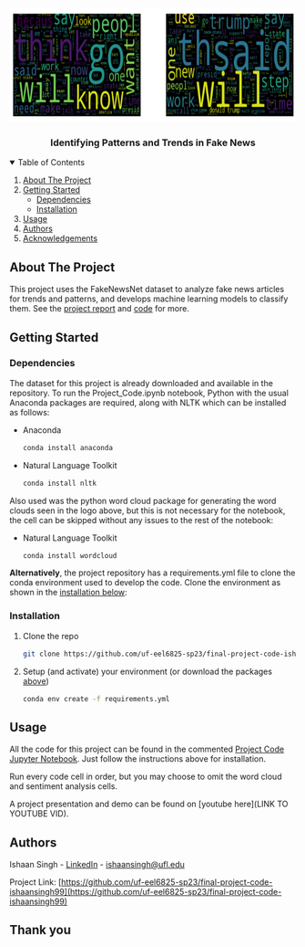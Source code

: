 <!-- PROJECT LOGO -->
<br />
<p align="center">
  <a href="https://github.com/uf-eel6825-sp23/final-project-code-ishaansingh99/">
    <img src="images/both.png" alt="Word cloud from the project dataset" width="800" height="200">
  </a>
  <h3 align="center">Identifying Patterns and Trends in Fake News</h3>
</p>



<!-- TABLE OF CONTENTS -->
<details open="open">
  <summary>Table of Contents</summary>
  <ol>
    <li>
      <a href="#about-the-project">About The Project</a>
    </li>
    <li>
      <a href="#getting-started">Getting Started</a>
      <ul>
        <li><a href="#dependencies">Dependencies</a></li>
        <li><a href="#installation">Installation</a></li>
      </ul>
    </li>
    <li><a href="#usage">Usage</a></li>
    <li><a href="#authors">Authors</a></li>
    <li><a href="#acknowledgements">Acknowledgements</a></li>
  </ol>
</details>



<!-- ABOUT THE PROJECT -->
## About The Project

This project uses the FakeNewsNet dataset to analyze fake news articles for trends and patterns, and develops machine learning models to classify them. See the [project report](Project_Report.pdf) and [code](Project_Code.ipynb) for more.

<!-- GETTING STARTED -->
## Getting Started

### Dependencies

The dataset for this project is already downloaded and available in the repository. To run the Project_Code.ipynb notebook, Python with the usual Anaconda packages are required, along with NLTK which can be installed as follows:

* Anaconda
  ```sh
  conda install anaconda
  ```
* Natural Language Toolkit
  ```sh
  conda install nltk
  ```
Also used was the python word cloud package for generating the word clouds seen in the logo above, but this is not necessary for the notebook, the cell can be skipped without any issues to the rest of the notebook:

* Natural Language Toolkit
  ```sh
  conda install wordcloud
  ```

**Alternatively**, the project repository has a requirements.yml file to clone the conda environment used to develop the code. Clone the environment as shown in the <a href="#installation">installation below</a>:

### Installation

1. Clone the repo
   ```sh
   git clone https://github.com/uf-eel6825-sp23/final-project-code-ishaansingh99.git
   ```
2. Setup (and activate) your environment (or download the packages <a href="#dependencies">above</a>)
   ```sh
   conda env create -f requirements.yml
   ```

<!-- USAGE EXAMPLES -->
## Usage

All the code for this project can be found in the commented [Project Code Jupyter Notebook](Project_Code.ipynb). Just follow the instructions above for installation.

Run every code cell in order, but you may choose to omit the word cloud and sentiment analysis cells.

A project presentation and demo can be found on [youtube here](LINK TO YOUTUBE VID).

<!-- Authors -->
## Authors

Ishaan Singh - [LinkedIn](https://www.linkedin.com/in/ishaan-singh-uflorida/) - ishaansingh@ufl.edu

Project Link: [https://github.com/uf-eel6825-sp23/final-project-code-ishaansingh99](https://github.com/uf-eel6825-sp23/final-project-code-ishaansingh99)

## Thank you
